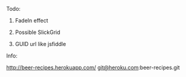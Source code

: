 Todo:
1.  FadeIn effect

2.  Possible SlickGrid

3.  GUID url like jsfiddle

Info:

http://beer-recipes.herokuapp.com/
git@heroku.com:beer-recipes.git

